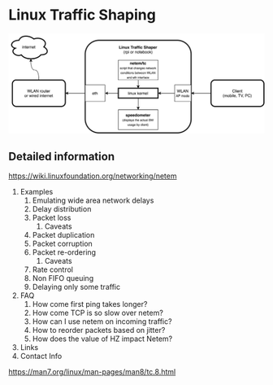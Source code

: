 # Linux Traffic Shaping
![LTS Functional Diagram](https://github.com/buzzdev/linux_traffic_shaping/blob/master/lts_diagram.png)

## Detailed information
https://wiki.linuxfoundation.org/networking/netem

1. Examples
    1. Emulating wide area network delays
    2. Delay distribution
    3. Packet loss
        1. Caveats
    4. Packet duplication
    5. Packet corruption
    6. Packet re-ordering
        1. Caveats
    7. Rate control
    8. Non FIFO queuing
    9. Delaying only some traffic
2. FAQ
    1. How come first ping takes longer?
    2. How come TCP is so slow over netem?
    3. How can I use netem on incoming traffic?
    4. How to reorder packets based on jitter?
    5. How does the value of HZ impact Netem?
3. Links
4. Contact Info

https://man7.org/linux/man-pages/man8/tc.8.html
